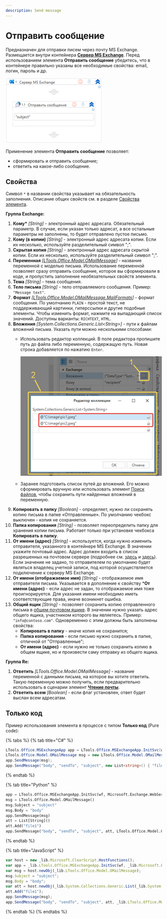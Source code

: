 ```yaml
---
description: Send message
---
```


# Отправить сообщение

Предназначен для отправки писем через почту MS Exchange. Размещается внутри контейнера [**Сервер MS Exchange**](https://docs.primo-rpa.ru/primo-rpa/g_elements/el_basic/els_mail/els_exchange/el_connect). Перед использованием элемента **Отправить сообщение** убедитесь, что в контейнере правильно указаны все необходимые свойства: email, логин, пароль и др. 

![](<../../../../.gitbook/assets1/exchange-send-message.png>)

Применение элемента **Отправить сообщение** позволяет:
* сформировать и отправить сообщение;
* ответить на какое-либо сообщение.


## Свойства
Символ `*` в названии свойства указывает на обязательность заполнения. Описание общих свойств см. в разделе [Свойства элемента](https://docs.primo-rpa.ru/primo-rpa/primo-studio/process/elements#svoistva-elementa).

**Группа Exchange:** 

1. **Кому\*** *[String]* - электронный адрес адресата. Обязательный параметр. В случае, если указан только адресат, а все остальные параметры не заполнены, то будет отправлено пустое письмо. 
1. **Кому (в копии)** *[String]* - электронный адрес адресата копии. Если их несколько, используйте разделительный символ ";".
1. **Скрытая копия** *[String]* - электронный адрес адресата скрытой копии. Если их несколько, используйте разделительный символ ";".     
1. **Переменная** *[[LTools.Office.Model.OMailMessage](https://docs.primo-rpa.ru/primo-rpa/g_elements/el_basic/els_mail/datatypes/omailmessage)]* - название переменной с моделью письма. Использование переменной позволяет сразу отправить сообщение, которое вы сформировали в коде, и пропустить заполнение необязательных свойств элемента. 
1. **Тема** *[String]* - тема сообщения.          
1. **Тело письма** *[String]* - тело отправляемого сообщения. Пример: `"Message text"`.
1. **Формат** *[[LTools.Office.Model.OMailMessage.MailFormats](https://docs.primo-rpa.ru/primo-rpa/g_elements/el_basic/els_mail/datatypes/mailformats)]* - формат сообщения. По умолчанию `PLAIN` - простой текст, не поддерживающий картинки, гиперссылки и другие подобные элементы. Чтобы изменить формат, нажмите на выпадающий список значений. Доступны варианты: `RICHTEXT`, `HTML`.
1. **Вложения** *[System.Collections.Generic.List\<String>]* - пути к файлам вложений письма. Указать пути можно несколькими способами:
   * Использовать редактор коллекций. В поле редактора пропишите путь до файла либо переменную, содержащую путь. Новая строка добавляется по нажатию `Enter`.

     ![](<../../../../.gitbook/assets1/collection-editor-exchange.png>)

   * Заранее подготовить список путей до вложений. Его можно сформировать вручную или использовать элемент [Поиск файлов](https://docs.primo-rpa.ru/primo-rpa/g_elements/el_basic/els_files/el_files_search), чтобы сохранить пути найденных вложений в переменную.
1. **Копировать в папку** *[Boolean]* - определяет, нужно ли сохранять копию письма в папке «Отправленные». По умолчанию чекбокс выключен - копия не сохраняется.
1. **Папка копирования** *[String]* - позволяет переопределить папку для хранения копии письма. Работает только при установке чекбокса **Копировать в папку**. 
1. **От имени (адрес)** *[String]* - используется, когда нужно изменить отправителя, указанного в контейнере MS Exchange. В значении укажите почтовый адрес. Адрес должен входить в список разрешенных на почтовом сервере (подробнее см. [здесь](https://docs.microsoft.com/ru-ru/microsoft-365/admin/email/add-another-email-alias-for-a-user?view=o365-worldwide) и [здесь](https://docs.microsoft.com/ru-ru/microsoft-365/admin/add-users/give-mailbox-permissions-to-another-user?view=o365-worldwide)). Если значение не задано, то отправителем по умолчанию будет являться владелец учетной записи, под которой осуществляется подключение к серверу MS Exchange.
1. **От имени (отображаемое имя)** *[String]* - отображаемое имя отправителя письма. Указывается в дополнение к свойству ***От имени (адрес)** - если адрес не задан, то отображаемое имя тоже проигнорируется. Для указания имени необходимо иметь соответствующие права, иначе возникнет ошибка.
1. **Общий ящик** *[String]* - позволяет сохранить копию отправленного письма в [общем почтовом ящике](https://learn.microsoft.com/ru-ru/exchange/collaboration/shared-mailboxes/shared-mailboxes?view=exchserver-2019&viewFallbackFrom=exchserver-2013). В значении нужно указать адрес общего ящика, участником которого вы являетесь. Пример: `"info@contoso.com"`. Одновременно с этим должны быть заполнены свойства:
   * **Копировать в папку** - иначе копия не сохранится;
   * **Папка копирования** - если письмо нужно сохранить в папке, отличной от "Отправленные";
   * **От имени (адрес)** - если нужно не только сохранить копию в общем ящике, но и произвести саму отправку из общего ящика. 

**Группа Re:** 

1. **Ответить** *[LTools.Office.Model.OMailMessage]* - название переменной с данными письма, на которое вы хотите ответить. Такую переменную можно получить, если предварительно использовать в сценарии элемент [**Чтение почты**](https://docs.primo-rpa.ru/primo-rpa/g_elements/el_basic/els_mail/els_exchange/el_read).
2. **Ответить всем** *[Boolean]* - если флаг установлен, ответ будет выслан всем адресатам.       



## Только код
Пример использования элемента в процессе с типом **Только код** (Pure code):

{% tabs %}
{% tab title="C#" %}
```csharp
LTools.Office.MSExchangeApp app = LTools.Office.MSExchangeApp.InitSvc(wf, Microsoft.Exchange.WebServices.Data.ExchangeVersion.Exchange2013_SP1, "server url", "login", "pass", "domain");
LTools.Office.Model.OMailMessage msg = new LTools.Office.Model.OMailMessage() { Subject = "subject", Body = "body" };
app.SendMessage(msg);
app.SendMessage("body", "sendTo", "subject", new List<string>() { "file1" }, LTools.Office.Model.OMailMessage.MailFormats.HTML);
```
{% endtab %}

{% tab title="Python" %}
```python
app = LTools.Office.MSExchangeApp.InitSvc(wf, Microsoft.Exchange.WebServices.Data.ExchangeVersion.Exchange2013_SP1, "server url", "login", "pass", "domain")
msg = LTools.Office.Model.OMailMessage() 
msg.Subject = "subject"
msg.Body = "body"
app.SendMessage(msg)
att = List[String]()
att.Add("file1")
app.SendMessage("body", "sendTo", "subject", att, LTools.Office.Model.OMailMessage.MailFormats.HTML)
```
{% endtab %}

{% tab title="JavaScript" %}
```javascript
var host = new _lib.Microsoft.ClearScript.HostFunctions();
var app = _lib.LTools.Office.MSExchangeApp.InitSvc(wf, _lib.Microsoft.Exchange.WebServices.Data.ExchangeVersion.Exchange2013_SP1, "server url", "login", "pass", "domain");
var msg = host.newObj(_lib.LTools.Office.Model.OMailMessage); 
msg.Subject = "subject";
msg.Body = "body";
var att = host.newObj(_lib.System.Collections.Generic.List(_lib.System.String));
att.Add("file1");
app.SendMessage(msg);
app.SendMessage("body", "sendTo", "subject", att, _lib.LTools.Office.Model.OMailMessage.MailFormats.HTML);
```
{% endtab %}
{% endtabs %}

